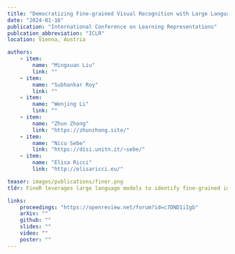```yaml
---
title: "Democratizing Fine-grained Visual Recognition with Large Language Models"
date: "2024-01-16"
publication: "International Conference on Learning Representations"
publcation_abbreviation: "ICLR"
location: Vienna, Austria

authors:
    - item: 
        name: "Mingxuan Liu"
        link: ""
    - item: 
        name: "Subhankar Roy"
        link: ""
    - item: 
        name: "Wenjing Li"
        link: ""
    - item: 
        name: "Zhun Zhong"
        link: "https://zhunzhong.site/"
    - item:
        name: "Nicu Sebe"
        link: "https://disi.unitn.it/~sebe/"
    - item: 
        name: "Elisa Ricci"
        link: "http://elisaricci.eu/"

teaser: images/publications/finer.png
tldr: FineR leverages large language models to identify fine-grained image categories without expert annotations, by interpreting visual attributes as text. This allows it to reason about subtle differences between species or objects, outperforming current FGVR methods.

links:
    proceedings: "https://openreview.net/forum?id=c7DND1iIgb"
    arXiv: ""
    github: ""
    slides: ""
    video: ""
    poster: ""
---
```

